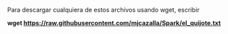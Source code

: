 Para descargar cualquiera de estos archivos usando wget, escribir  

**wget  https://raw.githubusercontent.com/mjcazalla/Spark/el_quijote.txt**  

